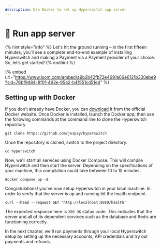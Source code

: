 ```yaml
---
description: Use Docker to set up Hyperswitch app server
---
```


# 🐳 Run app server

{% hint style="info" %}
Let's hit the ground running – in the first fifteen minutes, you’ll see a complete end-to-end example of installing Hyperswitch and making a Payment via a Payment provider of your choice. So, let’s get started!
{% endhint %}

{% embed url="https://www.loom.com/embed/a9b2b42fb72e4691a06e6121b330ebe9?sid=76bf9484-8f0f-462e-95a2-b4f551cd51ed" %}

## **Setting up with Docker**

If you don't already have Docker, you can [download](https://docs.docker.com/get-docker/) it from the official Docker website. Once Docker is installed, launch the Docker app, then use the following commands at the command line to clone the Hyperswitch repository.

```
git clone https://github.com/juspay/hyperswitch
```

Once the repository is cloned, switch to the project directory.

```
cd hyperswitch
```

Now, we'll start all services using Docker Compose. This will compile Hyperswitch and then start the server. Depending on the specifications of your machine, this compilation could take between 10 to 15 minutes.

```
docker compose up -d
```

Congratulations! you've now setup Hyperswitch in your local machine. In order to verify that the server is up and running hit the health endpoint.

```
curl --head --request GET 'http://localhost:8080/health'
```

The expected response here is `200 OK` status code. This indicates that the server and all of its dependent services such as the database and Redis are functioning correctly.

In the next chapter, we'll run payments through your local Hyperswitch setup by setting up the necessary accounts, API credentials and try out payments and refunds.

